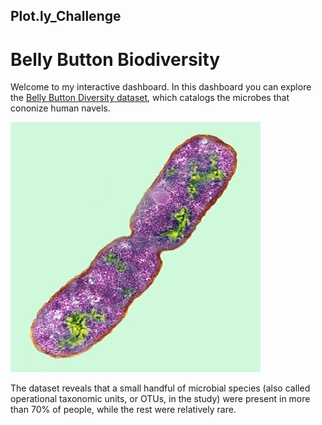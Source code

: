 ## Plot.ly_Challenge

# Belly Button Biodiversity

Welcome to my interactive dashboard. In this dashboard you can explore the [Belly Button Diversity dataset](http://robdunnlab.com/projects/belly-button-biodiversity/), which catalogs the microbes that cononize human navels. 

![](bacteria.jpg)


The dataset reveals that a small handful of microbial species (also called operational taxonomic units, or OTUs, in the study) were present in more than 70% of people, while the rest were relatively rare.
